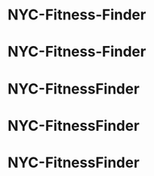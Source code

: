 # NYC-Fitness-Finder
# NYC-Fitness-Finder
# NYC-FitnessFinder
# NYC-FitnessFinder
# NYC-FitnessFinder
